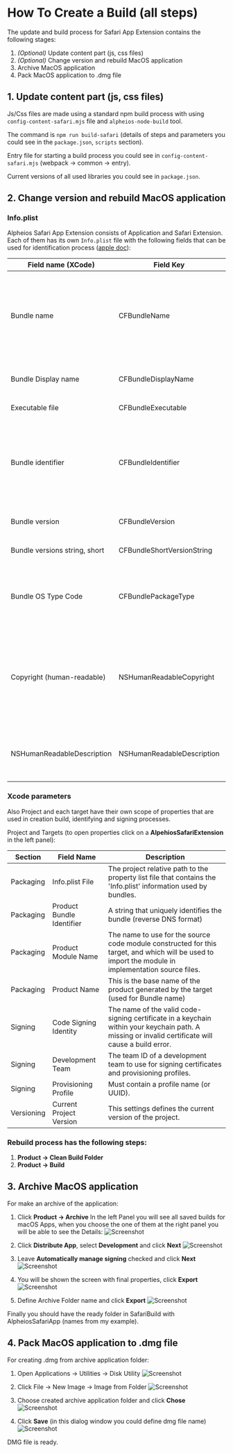 # How To Create a Build (all steps)

The update and build process for Safari App Extension contains the following stages:

1) *(Optional)* Update content part (js, css files)
2) *(Optional)* Change version and rebuild MacOS application
3) Archive MacOS application
4) Pack MacOS application to .dmg file

## 1. Update content part (js, css files)

Js/Css files are made using a standard npm build process with using `config-content-safari.mjs` file and `alpheios-node-build` tool.

The command is `npm run build-safari` (details of steps and parameters you could see in the `package.json`, `scripts` section).

Entry file for starting a build process you could see in `config-content-safari.mjs` (webpack -> common -> entry).

Current versions of all used libraries you could see in `package.json`.

## 2. Change version and rebuild MacOS application

### Info.plist

Alpheios Safari App Extension consists of Application and Safari Extension. 
Each of them has its own `Info.plist` file with the following fields that can be used for identification process ([apple doc](https://developer.apple.com/library/archive/documentation/General/Reference/InfoPlistKeyReference/)):

Field name (XCode) | Field Key | Description
------------ | ------------- | -----------------
Bundle name | CFBundleName | Specifies the short name of the bundle, which may be displayed to users in situations such as the absence of a value for CFBundleDisplayName. This name should be less than 16 characters long.
Bundle Display name | CFBundleDisplayName | Specifies the display name of the bundle, visible to users and used by Siri
Executable file | CFBundleExecutable | Name of the bundle’s executable file.
Bundle identifier | CFBundleIdentifier | An identifier string that specifies the app type of the bundle. The string should be in reverse DNS format using only the Roman alphabet in upper and lower case (A–Z, a–z), the dot (“.”), and the hyphen (“-”).
Bundle version | CFBundleVersion | The build-version-number string for the bundle.
Bundle versions string, short | CFBundleShortVersionString | The release-version-number string for the bundle.
Bundle OS Type Code | CFBundlePackageType | The four-letter code identifying the bundle type. The type code for apps is APPL; for frameworks, it is FMWK; for loadable bundles, it is BNDL.
Copyright (human-readable) | NSHumanReadableCopyright | This key contains a string with the copyright notice for the bundle; for example, © 2016, My Company. You can load this string and display it in an About dialog box. The system uses this string in the app’s Info window in Finder.
NSHumanReadableDescription | NSHumanReadableDescription | When the app extension is installed, the string value of this key appears in Safari Extensions Preferences.

### Xcode parameters

Also Project and each target have their own scope of properties that are used in creation build, identifying and signing processes.

Project and Targets (to open properties click on a **AlpehiosSafariExtension** in the left panel):

Section | Field Name | Description
------------ | ------------- | -----------------
Packaging | Info.plist File | The project relative path to the property list file that contains the 'Info.plist' information used by bundles.
Packaging | Product Bundle Identifier | A string that uniquely identifies the bundle (reverse DNS format)
Packaging | Product Module Name | The name to use for the source code module constructed for this target, and which will be used to import the module in implementation source files.
Packaging | Product Name | This is the base name of the product generated by the target (used for Bundle name)
Signing | Code Signing Identity | The name of the valid code-signing certificate in a keychain within your keychain path. A missing or invalid certificate will cause a build error.
Signing | Development Team | The team ID of a development team to use for signing certificates and provisioning profiles.
Signing | Provisioning Profile | Must contain a profile name (or UUID).
Versioning | Current Project Version | This settings defines the current version of the project.

### Rebuild process has the following steps:

1) **Product -> Clean Build Folder**
2) **Product -> Build**

## 3. Archive MacOS application

For make an archive of the application:

1. Click **Product -> Archive**
   In the left Panel you will see all saved builds for macOS Apps, when you choose the one of them at the right panel you will be able to see the Details:
   ![Screenshot](../../images/safari-create-build1.png)

2. Click **Distribute App**, select **Development** and click **Next**
   ![Screenshot](../../images/safari-create-build2.png)

3. Leave **Automatically manage signing** checked and click **Next**
   ![Screenshot](../../images/safari-create-build3.png)

4. You will be shown the screen with final properties, click **Export**
   ![Screenshot](../../images/safari-create-build4.png)

5. Define Archive Folder name and click **Export**
   ![Screenshot](../../images/safari-create-build5.png)

Finally you should have the ready folder in SafariBuild with AlpheiosSafariApp (names from my example).

## 4. Pack MacOS application to .dmg file

For creating .dmg from archive application folder:

1. Open Applications -> Utilities -> Disk Utility
   ![Screenshot](../../images/safari-create-build6.png)

2. Click File -> New Image -> Image from Folder
   ![Screenshot](../../images/safari-create-build7.png)

3. Choose created archive application folder and click **Chose**
   ![Screenshot](../../images/safari-create-build8.png)

4. Click **Save** (in this dialog window you could define dmg file name)
   ![Screenshot](../../images/safari-create-build9.png)

DMG file is ready.